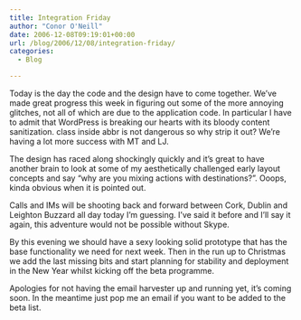 ```yaml
---
title: Integration Friday
author: "Conor O'Neill"
date: 2006-12-08T09:19:01+00:00
url: /blog/2006/12/08/integration-friday/
categories:
  - Blog

---
```

Today is the day the code and the design have to come together. We&#8217;ve made great progress this week in figuring out some of the more annoying glitches, not all of which are due to the application code. In particular I have to admit that WordPress is breaking our hearts with its bloody content sanitization. class inside abbr is not dangerous so why strip it out? We&#8217;re having a lot more success with MT and LJ.

The design has raced along shockingly quickly and it&#8217;s great to have another brain to look at some of my aesthetically challenged early layout concepts and say &#8220;why are you mixing actions with destinations?&#8221;. Ooops, kinda obvious when it is pointed out.

Calls and IMs will be shooting back and forward between Cork, Dublin and Leighton Buzzard all day today I&#8217;m guessing. I&#8217;ve said it before and I&#8217;ll say it again, this adventure would not be possible without Skype.

By this evening we should have a sexy looking solid prototype that has the base functionality we need for next week. Then in the run up to Christmas we add the last missing bits and start planning for stability and deployment in the New Year whilst kicking off the beta programme.

Apologies for not having the email harvester up and running yet, it&#8217;s coming soon. In the meantime just pop me an email if you want to be added to the beta list.